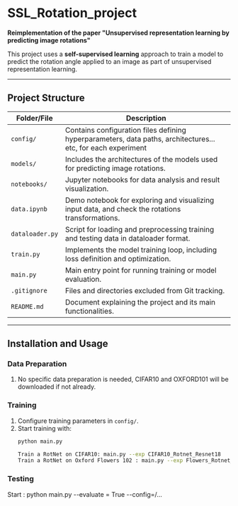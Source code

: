 # SSL_Rotation_project

**Reimplementation of the paper "Unsupervised representation learning by predicting image rotations"**

This project uses a **self-supervised learning** approach to train a model to predict the rotation angle applied to an image as part of unsupervised representation learning.

---

## Project Structure

| **Folder/File**             | **Description**                                                                                                                                                                   |
|-----------------------------|-----------------------------------------------------------------------------------------------------------------------------------------------------------------------------------|
| `config/`                  | Contains configuration files defining hyperparameters, data paths, architectures... etc, for each experiment                                                                                                           |
| `models/`                  | Includes the architectures of the models used for predicting image rotations.                                                                                                     |
| `notebooks/`               | Jupyter notebooks for data analysis and result visualization.                                                                                                                     |
| `data.ipynb`               | Demo notebook for exploring and visualizing input data, and check the rotations transformations.                                                                                                                                |
| `dataloader.py`            | Script for loading and preprocessing training and testing data in dataloader format.                                                                                                                   |
| `train.py`                 | Implements the model training loop, including loss definition and optimization.                                                                                                   |
| `main.py`                  | Main entry point for running training or model evaluation.                                                                                                                        |
| `.gitignore`               | Files and directories excluded from Git tracking.                                                                                                                                |
| `README.md`                | Document explaining the project and its main functionalities.                                                                                                                     |

---

## Installation and Usage

### Data Preparation
1. No specific data preparation is needed, CIFAR10 and OXFORD101 will be downloaded if not already.

   
### Training
1. Configure training parameters in `config/`.
2. Start training with:
   ```bash
   python main.py

   Train a RotNet on CIFAR10: main.py --exp CIFAR10_Rotnet_Resnet18
   Train a RotNet on Oxford Flowers 102 : main.py --exp Flowers_Rotnet_Resnet18

### Testing
Start : python main.py --evaluate = True --config=/...
